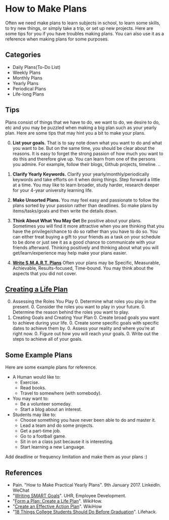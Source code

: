 # How to Make Plans

<!-- > Create by Fisher at 20:37 on 2017-01-10. -->

Often we need make plans to learn subjects in school, to learn some skills, to try new things, or simply take a trip, or set up new projects. Here are some tips for you if you have troubles making plans. You can also use it as a reference when making plans for some purposes.

## Categories

- Daily Plans(To-Do List)
- Weekly Plans
- Monthly Plans
- Yearly Plans
- Periodical Plans
- Life-long Plans

## Tips

Plans consist of things that we have to do, we want to do, we desire to do, etc and you may be puzzled when making a big plan such as your yearly plan. Here are some tips that may hint you a bit to make your plans.

0. **List your goals.** That is to say note down what you want to do and what you want to be. But on the same time, you should be clear about the reasons. It is easy to forget the strong passion of how much you want to do this and therefore give up. You can learn from one of the persons you admire. For example, follow their blogs, Github projects, timeline. ..

0. **Clarify Yearly Keywords.** Clarify your yearly/monthly/periodically keywords and take efforts on it when doing things. Step forward a little at a time. You may like to learn broader, study harder, research deeper for your 4-year university learning life.

0. **Make Unsorted Plans.** You may feel easy and passionate to follow the plans sorted by your passion rather than deadlines. So make plans by items/tasks/goals and then write the details down.

0. **Think About What You May Get** Be positive about your plans. Sometimes you will find it more attractive when you are thinking that you have the privilege/chance to do so rather than you have to do so. You can either treat buying a gift to your friends as a task on your schedule to be done or just see it as a good chance to communicate with your friends afterward. Thinking positively and thinking about what you will get/learn/experience may help make your plans easier.

0. **[Write S.M.A.R.T. Plans][article-writing-smart-goals]** Often your plans may be Specific, Measurable, Achievable, Results-focused, Time-bound. You may think about the aspects that you did not cover.

## [Creating a Life Plan][wikihow-form-a-plan]

0. Assessing the Roles You Play
	0. Determine what roles you play in the present.
	0. Consider the roles you want to play in your future.
	0. Determine the reason behind the roles you want to play.
0. Creating Goals and Creating Your Plan
	0. Create broad goals you want to achieve during your life.
	0. Create some specific goals with specific dates to achieve them by.
	0. Assess your reality and where you’re at right now.
	0. Figure out how you will reach your goals.
	0. Write out the steps to achieve all of your goals.

## Some Example Plans

Here are some example plans for reference.

- A Human would like to:
	- Exercise.
	- Read books.
	- Travel to somewhere (with somebody).
- You may want to:
	- Be a volunteer someday.
	- Start a blog about an interest.
- Students may like to:
	- Choose something you have never been able to do and master it.
	- Lead a team and do some projects.
	- Get a part-time job.
	- Go to a football game.
	- Sit in on a class just because it is interesting.
	- Start learning a new Language.

Add deadline or frequency limitation and make them as your plans :)

## References

- Pain. "How to Make Practical Yearly Plans". 9th January 2017. LinkedIn. WeChat
- "[Writing SMART Goals][article-writing-smart-goals]". UHR, Employee Development.
- "[Form a Plan: Create a Life Plan][wikihow-form-a-plan]". WikiHow.
- "[Create an Effective Action Plan][wikihow-create-an-effective-action-plan]". WikiHow
- "[18 Things College Students Should Do Before Graduation][lifehack-18-things-college-students-should-before-graduation]". Lifehack.



[article-writing-smart-goals]: http://www.hr.virginia.edu/uploads/documents/media/Writing_SMART_Goals.pdf "Writing SMART Goals"
[wikihow-form-a-plan]: http://www.wikihow.com/Form-a-Plan#Creating_a_Life_Plan_sub "Form a Plan: Create a Life Plan"
[wikihow-create-an-effective-action-plan]: http://www.wikihow.com/Create-an-Effective-Action-Plan "Create an Effective Action Plan"
[lifehack-18-things-college-students-should-before-graduation]: http://www.lifehack.org/296142/18-things-college-students-should-before-graduation "18 Things College Students Should Do Before Graduation"
